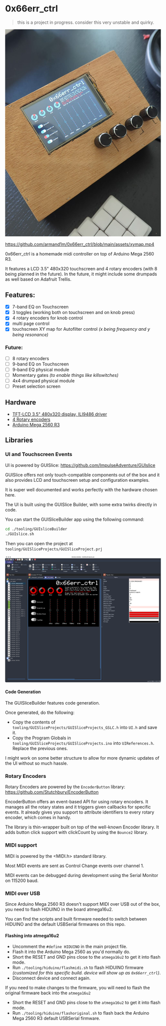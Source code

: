 # 0x66err_ctrl

> this is a project in progress. consider this very unstable and quirky.

![Initial prototype](https://github.com/armand1m/0x66err_ctrl/blob/main/assets/ctrl.jpeg)

https://github.com/armand1m/0x66err_ctrl/blob/main/assets/xymap.mp4

0x66err_ctrl is a homemade midi controller on top of Arduino Mega 2560 R3.

It features a LCD 3.5" 480x320 touchscreen and 4 rotary encoders (with 8 being planned in the future).
In the future, it might include some drumpads as well based on Adafruit Trellis.

## Features:

- [x] 7-band EQ on Touchscreen
- [x] 3 toggles (working both on touchscreen and on knob press)
- [x] 4 rotary encoders for knob control 
- [x] multi page control
- [x] touchscreen XY map for Autofilter control _(x being frequency and y being resonance)_

### Future:

- [ ] 8 rotary encoders
- [ ] 9-band EQ on Touchscreen
- [ ] 9-band EQ physical module
- [ ] Momentary gates _(to enable things like killswitches)_
- [ ] 4x4 drumpad physical module
- [ ] Preset selection screen

## Hardware

- [TFT-LCD 3.5" 480x320 display, ILI9486 driver](https://www.amazon.nl/dp/B07Y6179LG)
- [4 Rotary encoders](https://www.amazon.nl/WayinTop-Roterende-Encoder-Module-Drukknop/dp/B07T3672VK)
- [Arduino Mega 2560 R3](https://store.arduino.cc/products/arduino-mega-2560-rev3)

## Libraries

### UI and Touchscreen Events

UI is powered by GUISlice: https://github.com/ImpulseAdventure/GUIslice

GUISlice offers not only touch-compatible components out of the box
and it also provides LCD and touchscreen setup and configuration examples.

It is super well documented and works perfectly with the hardware chosen here.

The UI is built using the GUISlice Builder, with some extra twirks directly in code.

You can start the GUISliceBuilder app using the following command:

```sh
cd ./tooling/GUIsliceBuilder
./GUIslice.sh
```

Then you can open the project at `tooling/GUISliceProjects/GUISliceProject.prj`

![Project](https://github.com/armand1m/0x66err_ctrl/blob/main/assets/uiproject.png)

#### Code Generation

The GUISliceBuilder features code generation.

Once generated, do the following:

- Copy the contents of `tooling/GUISliceProjects/GUISliceProjects_GSLC.h` into `UI.h` and save it.
- Copy the Program Globals in `tooling/GUISliceProjects/GUISliceProjects.ino` into `UIReferences.h`. Replace the previous ones.

I might work on some better structure to allow for more dynamic updates of the UI without so much hassle.

### Rotary Encoders

Rotary Encoders are powered by the `EncoderButton` library: https://github.com/Stutchbury/EncoderButton

EncoderButton offers an event-based API for using rotary encoders. It manages all the rotary states and it triggers given callbacks for specific events.
It already gives you support to attribute identifiers to every rotary encoder, which comes in handy.

The library is thin-wrapper built on top of the well-known Encoder library.
It adds button click support with clickCount by using the `Bounce2` library.

### MIDI support

MIDI is powered by the <MIDI.h> standard library.

Most MIDI events are sent as Control Change events over channel 1.

MIDI events can be debugged during development using the Serial Monitor on 115200 baud.

### MIDI over USB

Since Arduino Mega 2560 R3 doesn't support MIDI over USB out of the box, you need to flash HIDUINO in the board atmega16u2.

You can find the scripts and built firmware needed to switch between HIDUINO and the default USBSerial firmwares on this repo.

#### Flashing into atmega16u2

- Uncomment the `#define HIDUINO` in the main project file.
- Flash it into the Arduino Mega 2560 as you'd normally do.
- Short the RESET and GND pins close to the `atmega16u2` to get it into flash mode.
- Run `./tooling/hiduino/flashmidi.sh` to flash HIDUINO firmware _(customized for this specific build. device will show up as `0x66err_ctrl`)_.
- Disconnect device and connect again.

If you need to make changes to the firmware, you will need to flash the original firmware back into the `atmega16u2`

- Short the RESET and GND pins close to the `atmega16u2` to get it into flash mode.
- Run `./tooling/hiduino/flashoriginal.sh` to flash back the Arduino Mega 2560 R3 default USBSerial firmware.
